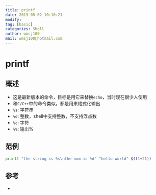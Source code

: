 ```yaml
---
title: printf
date: 2019-05-02 10:10:21	
modify: 
tag: [basic]
categories: Shell 
author: wmsj100
mail: wmsj100@hotmail.com
---
```


# printf

## 概述
- 这是最新版本的命令，目标是用它来替换`echo`，当时现在很少人使用
- 和`C/C++`中的命令类似，都是用来格式化输出
- `%s`: 字符串
- `%d`: 整数，shell中支持整数，不支持浮点数
- `%c`: 字符
- `%%`: 输出%

## 范例
```sh
printf "the string is %s\nthe num is %d" "hello world" $((1+21))
```

## 参考
- []()
